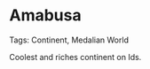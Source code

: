 # Amabusa

Tags: Continent, Medalian World

Coolest and riches continent on Ids. <!--Ids do not have continents, consider putting this onto Eva instead-->